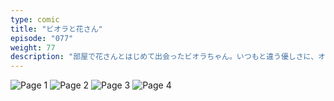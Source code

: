 ```yaml
---
type: comic
title: "ビオラと花さん"
episode: "077"
weight: 77
description: "部屋で花さんとはじめて出会ったビオラちゃん。いつもと違う優しさに、オレンジはまたちょっぴり惚れ直したのでした… 😊"
---
```


![Page 1](name-1.jpg)
![Page 2](name-2.jpg)
![Page 3](name-3.jpg)
![Page 4](name-4.jpg)
